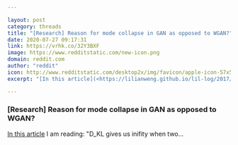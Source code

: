 ```yaml
---

layout: post
category: threads
title: "[Research] Reason for mode collapse in GAN as opposed to WGAN?"
date: 2020-07-27 09:17:31
link: https://vrhk.co/32Y3BXF
image: https://www.redditstatic.com/new-icon.png
domain: reddit.com
author: "reddit"
icon: http://www.redditstatic.com/desktop2x/img/favicon/apple-icon-57x57.png
excerpt: "[In this article](<https://lilianweng.github.io/lil-log/2017/08/20/from-GAN-to-WGAN.html>) I am reading: \"D_KL gives us inifity when two..."

---
```


### [Research] Reason for mode collapse in GAN as opposed to WGAN?

[In this article](<https://lilianweng.github.io/lil-log/2017/08/20/from-GAN-to-WGAN.html>) I am reading: "D_KL gives us inifity when two...